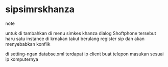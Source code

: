 # sipsimrskhanza

note 

untuk di tambahkan di menu simkes khanza
dialog Shoftphone tersebut haru satu instance 
di krnakan takut berulang register sip dan akan menyebabkan konflik

di setting-ngan databse.xml terdapat ip client buat telepon masukan sesuai ip komputernya 
